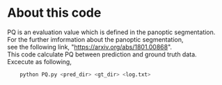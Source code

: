 # About this code
PQ is an evaluation value which is defined in the panoptic segmentation.  
For the further imformation about the panoptic segmentation,   
see the following link, "https://arxiv.org/abs/1801.00868".  
This code calculate PQ between prediction and ground truth data.  
Excecute as following,
```python:PQ.py
	python PQ.py <pred_dir> <gt_dir> <log.txt>
```
